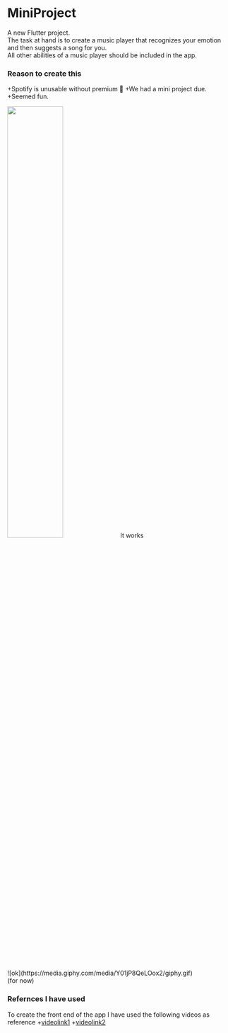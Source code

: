 # MiniProject

A new Flutter project.
<br>The task at hand is to create a music player that recognizes your emotion and then suggests a song for you.
<br>All other abilities of a music player should be included in the app.

### Reason to create this
+Spotify is unusable without premium 🎼
+We had a mini project due.
+Seemed fun.


<img src="https://media.giphy.com/media/Y01jP8QeLOox2/giphy.gif" width="50%" height="50%"/>
It works<br>
![ok](https://media.giphy.com/media/Y01jP8QeLOox2/giphy.gif)<br>
(for now)

### Refernces I have used
To create the front end of the app I have used the following videos as reference
+[videolink1](https://www.youtube.com/watch?v=Bd0RkYBQxGo&t=2925s)
+[videolink2](https://www.youtube.com/watch?v=gz7_8t6Ej_M&t=2155s)
